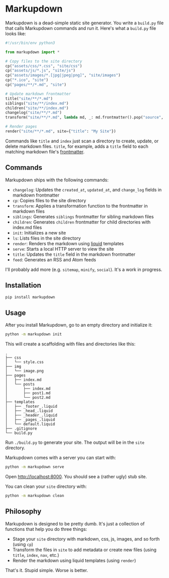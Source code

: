 # Markupdown

Markupdown is a dead-simple static site generator. You write a `build.py` file that calls Markupdown commands and run it. Here's what a `build.py` file looks like:

```python
#!/usr/bin/env python3

from markupdown import *

# Copy files to the site directory
cp("assets/css/*.css", "site/css")
cp("assets/js/*.js", "site/js")
cp("assets/images/*.[jpg|jpeg|png]", "site/images")
cp("*.ico", "site")
cp("pages/**/*.md", "site")

# Update markdown frontmatter
title("site/**/*.md")
siblings("site/**/index.md")
children("site/**/index.md")
changelog("site/**/*.md")
transform("site/**/*.md", lambda md, _: md.frontmatter().pop("source", None))

# Render pages
render("site/**/*.md", site={"title": "My Site"})
```

Commands like `title` and `index` just scan a directory to create, update, or delete markdown files. `title`, for example, adds a `title` field to each matching markdown file's [frontmatter](https://jekyllrb.com/docs/front-matter/).

## Commands

Markupdown ships with the following commands:

- `changelog`: Updates the `created_at`, `updated_at`, and `change_log` fields in markdown frontmatter
- `cp`: Copies files to the site directory
- `transform`: Applies a transformation function to the frontmatter in markdown files
- `siblings`: Generates `siblings` frontmatter for sibling markdown files
- `children`: Generates `children` frontmatter for child directories with index.md files
- `init`: Initializes a new site
- `ls`: Lists files in the site directory
- `render`: Renders the markdown using [liquid](https://shopify.github.io/liquid/) templates
- `serve`: Starts a local HTTP server to view the site
- `title`: Updates the `title` field in the markdown frontmatter
- `feed`: Generates an RSS and Atom feeds

I'll probably add more (e.g. `sitemap`, `minify`, `social`). It's a work in progress.

## Installation

```bash
pip install markupdown
```

## Usage

After you install Markupdown, go to an empty directory and initialize it:

```bash
python -m markupdown init
```

This will create a scaffolding with files and directories like this:

```text
.
├── css
│   └── style.css
├── img
│   └── image.png
├── pages
│   ├── index.md
│   └── posts
│       ├── index.md
│       ├── post1.md
│       └── post2.md
├── templates
│   ├── _footer_.liquid
│   ├── _head_.liquid
│   ├── _header_.liquid
│   ├── _pages_.liquid
│   └── default.liquid
├── .gitignore
└── build.py
```

Run `./build.py` to generate your site. The output will be in the `site` directory.

Markupdown comes with a server you can start with:

```bash
python -m markupdown serve
```

Open [http://localhost:8000](http://localhost:8000). You should see a (rather ugly) stub site.

You can clean your `site` directory with:

```bash
python -m markupdown clean
```

## Philosophy

Markupdown is designed to be pretty dumb. It's just a collection of functions that help you do three things:

- Stage your `site` directory with markdown, css, js, images, and so forth (using `cp`)
- Transform the files in `site` to add metadata or create new files (using `title`, `index`, `nav`, etc.)
- Render the markdown using liquid templates (using `render`)

That's it. Stupid simple. Worse is better.
